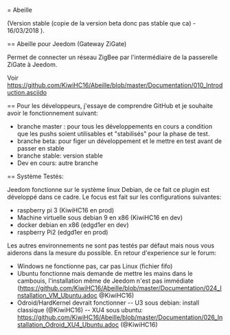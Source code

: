 = Abeille

(Version stable (copie de la version beta donc pas stable que ca) - 16/03/2018 ).

== Abeille pour Jeedom (Gateway ZiGate)

Permet de connecter un réseau ZigBee par l'intermédiaire de la passerelle ZiGate à Jeedom.

Voir https://github.com/KiwiHC16/Abeille/blob/master/Documentation/010_Introduction.asciido

== Pour les développeurs, j'essaye de comprendre GitHub et je souhaite avoir le fonctionnement suivant:

* branche master : pour tous les développements en cours a condition que les pushs soient utilisables et "stabilisés" pour la phase de test.
* branche beta: pour figer un développement et le mettre en test avant de passer en stable
* branche stable: version stable
* Dev en cours: autre branche

== Système Testés:

Jeedom fonctionne sur le système linux Debian, de ce fait ce plugin est développé dans ce cadre. Le focus est fait sur les configurations suivantes:
* raspberry pi 3 (KiwiHC16 en prod)
* Machine virtuelle sous debian 9 en x86 (KiwiHC16 en dev)
* docker debian en x86 (edgd1er en dev)
* raspberry Pi2 (edgd1er en prod) 

Les autres environnements ne sont pas testés par défaut mais nous vous aiderons dans la mesure du possible.
En retour d'experience sur le forum:
- Windows ne fonctionne pas, car pas Linux (fichier fifo)
- Ubuntu fonctionne mais demande de mettre les mains dans le cambouis, l'installation même de Jeedom n'est pas immédiate (https://github.com/KiwiHC16/Abeille/blob/master/Documentation/024_Installation_VM_Ubuntu.adoc @KiwiHC16)
- Odroid/HardKernel devrait fonctionner
-- U3 sous debian: install classique (@KiwiHC16)
-- XU4 sous ubuntu: https://github.com/KiwiHC16/Abeille/blob/master/Documentation/026_Installation_Odroid_XU4_Ubuntu.adoc (@KiwiHC16)
